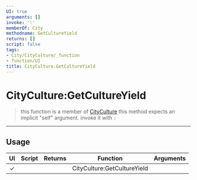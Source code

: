 ```yaml
---
UI: true
arguments: []
invoke: ':'
memberOf: City
methodname: GetCultureYield
returns: []
script: false
tags:
- City/CityCulture/_function
- function/UI
title: CityCulture.GetCultureYield
---
```

# CityCulture:GetCultureYield
> this function is a member of [CityCulture](civ-6/lua/CityCulture.md)
> this method expects an implicit "self" argument. invoke it with `:`
-----
## Usage
|  UI | Script | Returns | Function | Arguments |
|:---:|:------:|-------:|:--------:|:---------|
|✓| ||CityCulture:GetCultureYield||
